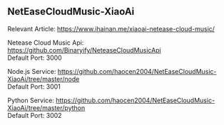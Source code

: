 ## NetEaseCloudMusic-XiaoAi

Relevant Article: https://www.ihainan.me/xiaoai-netease-cloud-music/

Netease Cloud Music Api: https://github.com/Binaryify/NeteaseCloudMusicApi  
Default Port: 3000

Node.js Service: https://github.com/haocen2004/NetEaseCloudMusic-XiaoAi/tree/master/node  
Default Port: 3001

Python Service: https://github.com/haocen2004/NetEaseCloudMusic-XiaoAi/tree/master/python  
Default Port: 3002
